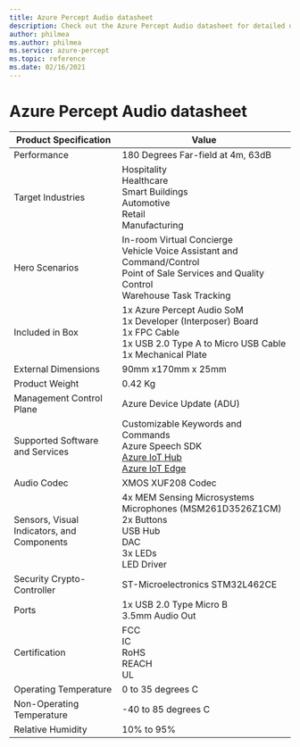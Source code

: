 ```yaml
---
title: Azure Percept Audio datasheet
description: Check out the Azure Percept Audio datasheet for detailed device specifications
author: philmea
ms.author: philmea
ms.service: azure-percept
ms.topic: reference
ms.date: 02/16/2021
---
```


# Azure Percept Audio datasheet

|Product Specification           |Value     |
|--------------------------------|--------|
|Performance                     |180 Degrees Far-field at 4m, 63dB  |
|Target Industries               |Hospitality <br> Healthcare <br> Smart Buildings <br> Automotive <br> Retail <br> Manufacturing  |
|Hero Scenarios                  |In-room Virtual Concierge <br> Vehicle Voice Assistant and Command/Control <br> Point of Sale Services and Quality Control <br> Warehouse Task Tracking|
|Included in Box  |1x Azure Percept Audio SoM <br> 1x Developer (Interposer) Board <br> 1x FPC Cable <br> 1x USB 2.0 Type A to Micro USB Cable <br> 1x Mechanical Plate|
|External Dimensions             |90mm x170mm x 25mm   |
|Product Weight                  |0.42 Kg   |
|Management Control Plane        |Azure Device Update (ADU)          |
|Supported Software and Services |Customizable Keywords and Commands <br> Azure Speech SDK <br> [Azure IoT Hub](https://azure.microsoft.com/services/iot-hub/) <br> [Azure IoT Edge](https://azure.microsoft.com/services/iot-edge/) |
|Audio Codec                     |XMOS XUF208 Codec        |
|Sensors, Visual Indicators, and Components   |4x MEM Sensing Microsystems Microphones (MSM261D3526Z1CM) <br> 2x Buttons <br> USB Hub <br> DAC <br> 3x LEDs <br> LED Driver          |
|Security Crypto-Controller      |ST-Microelectronics STM32L462CE       |
|Ports                           |1x USB 2.0 Type Micro B <br> 3.5mm Audio Out     |
|Certification                   |FCC <br> IC <br> RoHS <br> REACH <br> UL    |
|Operating Temperature           |0 to 35 degrees C     |
|Non-Operating Temperature       |-40 to 85 degrees C     |
|Relative Humidity               |10% to 95%    |
